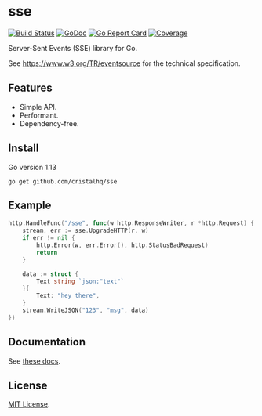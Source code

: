 # sse

[![Build Status][build-img]][build-url]
[![GoDoc][doc-img]][doc-url]
[![Go Report Card][reportcard-img]][reportcard-url]
[![Coverage][coverage-img]][coverage-url]

Server-Sent Events (SSE) library for Go.

See https://www.w3.org/TR/eventsource for the technical specification.

## Features

* Simple API.
* Performant.
* Dependency-free.

## Install

Go version 1.13

```
go get github.com/cristalhq/sse
```

## Example

```go
http.HandleFunc("/sse", func(w http.ResponseWriter, r *http.Request) {
    stream, err := sse.UpgradeHTTP(r, w)
    if err != nil {
        http.Error(w, err.Error(), http.StatusBadRequest)
        return
    }

    data := struct {
        Text string `json:"text"`
    }{
        Text: "hey there",
    }
    stream.WriteJSON("123", "msg", data)
})
```

## Documentation

See [these docs](https://godoc.org/github.com/cristalhq/sse).

## License

[MIT License](LICENSE).

[build-img]: https://github.com/cristalhq/sse/workflows/build/badge.svg
[build-url]: https://github.com/cristalhq/sse/actions
[doc-img]: https://godoc.org/github.com/cristalhq/sse?status.svg
[doc-url]: https://godoc.org/github.com/cristalhq/sse
[reportcard-img]: https://goreportcard.com/badge/cristalhq/sse
[reportcard-url]: https://goreportcard.com/report/cristalhq/sse
[coverage-img]: https://codecov.io/gh/cristalhq/sse/branch/master/graph/badge.svg
[coverage-url]: https://codecov.io/gh/cristalhq/sse
